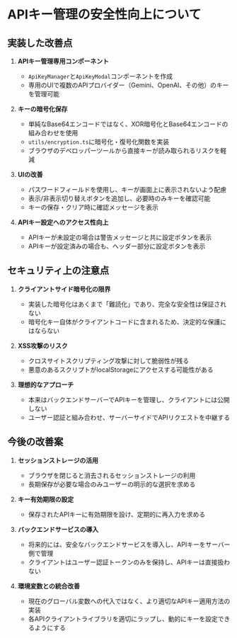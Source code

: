 # APIキー管理の安全性向上について

## 実装した改善点

1. **APIキー管理専用コンポーネント**
   - `ApiKeyManager`と`ApiKeyModal`コンポーネントを作成
   - 専用のUIで複数のAPIプロバイダー（Gemini、OpenAI、その他）のキーを管理可能

2. **キーの暗号化保存**
   - 単純なBase64エンコードではなく、XOR暗号化とBase64エンコードの組み合わせを使用
   - `utils/encryption.ts`に暗号化・復号化関数を実装
   - ブラウザのデベロッパーツールから直接キーが読み取られるリスクを軽減

3. **UIの改善**
   - パスワードフィールドを使用し、キーが画面上に表示されないよう配慮
   - 表示/非表示切り替えボタンを追加し、必要時のみキーを確認可能
   - キーの保存・クリア時に確認メッセージを表示

4. **APIキー設定へのアクセス性向上**
   - APIキーが未設定の場合は警告メッセージと共に設定ボタンを表示
   - APIキーが設定済みの場合も、ヘッダー部分に設定ボタンを表示

## セキュリティ上の注意点

1. **クライアントサイド暗号化の限界**
   - 実装した暗号化はあくまで「難読化」であり、完全な安全性は保証されない
   - 暗号化キー自体がクライアントコードに含まれるため、決定的な保護にはならない

2. **XSS攻撃のリスク**
   - クロスサイトスクリプティング攻撃に対して脆弱性が残る
   - 悪意のあるスクリプトがlocalStorageにアクセスする可能性がある

3. **理想的なアプローチ**
   - 本来はバックエンドサーバーでAPIキーを管理し、クライアントには公開しない
   - ユーザー認証と組み合わせ、サーバーサイドでAPIリクエストを中継する

## 今後の改善案

1. **セッションストレージの活用**
   - ブラウザを閉じると消去されるセッションストレージの利用
   - 長期保存が必要な場合のみユーザーの明示的な選択を求める

2. **キー有効期限の設定**
   - 保存されたAPIキーに有効期限を設け、定期的に再入力を求める

3. **バックエンドサービスの導入**
   - 将来的には、安全なバックエンドサービスを導入し、APIキーをサーバー側で管理
   - クライアントはユーザー認証トークンのみを保持し、APIキーは直接扱わない

4. **環境変数との統合改善**
   - 現在のグローバル変数への代入ではなく、より適切なAPIキー適用方法の実装
   - 各APIクライアントライブラリを適切にラップし、動的にキーを設定できるようにする